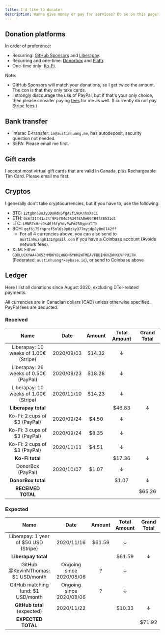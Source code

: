 ```yaml
---
title: I'd like to donate!
description: Wanna give money or pay for services? Do so on this page!
---
```


## Donation platforms

In order of preference:

* Recurring: [GitHub Sponsors](https://github.com/sponsors/austinhuang0131) and [Liberapay](https://liberapay.com/austinhuang/donate).
* Recurring and one-time: [Donorbox](https://donorbox.org/austinhuang) and [Flattr](https://flattr.com/@austinhuang).
* One-time only: [Ko-Fi](https://ko-fi.com/austinhuang).

Note:

* GitHub Sponsors will match your donations, so I get twice the amount. The con is that they only take cards.
* I strongly discourage the use of PayPal, but if that's your only choice, then please consider paying [fees](https://thefeecalculator.com/) for me as well. (I currently do not pay Stripe fees.)

## Bank transfer

* Interac E-transfer: `im@austinhuang.me`, has autodeposit, security question not needed.
* SEPA: Please email me first.

## Gift cards

I accept most virtual gift cards that are valid in Canada, plus Rechargeable Tim Card. Please email me first.

## Cryptos

I generally don't take cryptocurrencies, but if you have to, use the following:

* BTC: `12tgbn6BoJyQDuRdN5fgA2fi9UKnhxXaCi`
* ETH: `0x6f21441a34f9F5784d2A34f8A8e604B4f88531d1`
* LTC: `LMNRZxHrs9s46f6fpYdvPwPm258ypnY1Tk`
* BCH: `qqf6j75rnpref5nl0s0p8zky377myjdp8y8m8l42ff`
  * For all 4 currencies above, you can also send to `austinhuang0131@gmail.com` if you have a Coinbase account (Avoids network fees).
* XLM: Either `GDXLUCKYAA4DX53NMDKYBLW6ON6YHM2WTMEAVFDBIMXVZWNKCVPPUITN` (Federated: `austinhuang*keybase.io`), or send to Coinbase above

## Ledger

Here I list all donations since August 2020, excluding DTel-related payments.

All currencies are in Canadian dollars (CAD) unless otherwise specified. PayPal fees are deducted.

### Received

| Name | Date | Amount | Total Amount | Grand Total |
|:----:|:----:|:------:|:------------:|:-----------:|
| Liberapay: 10 weeks of 1.00€ (Stripe) | 2020/09/03 | $14.32 | ↓      |   |
| Liberapay: 26 weeks of 0.50€ (PayPal) | 2020/09/23 | $18.28 | ↓      |   |
| Liberapay: 10 weeks of 1.00€ (Stripe) | 2020/11/10 | $14.23 | ↓      |   |
| **Liberapay total**                   |            |        | $46.83 | ↓ |
| Ko-Fi: 2 cups of $3 (PayPal)          | 2020/09/24 | $4.50  | ↓      |   |
| Ko-Fi: 3 cups of $3 (PayPal)          | 2020/09/24 | $8.35  | ↓      |   |
| Ko-Fi: 2 cups of $3 (PayPal)          | 2020/11/11 | $4.51  | ↓ |   |
| **Ko-Fi total**                       |            |        | $17.36 | ↓ |
| DonorBox (PayPal)                     | 2020/10/07 | $1.07  | ↓      |   |
| **DonorBox total**                    |            |        | $1.07  | ↓ |
| **RECEIVED TOTAL**                    |            |        |        | $65.26 |

### Expected

| Name | Date | Amount | Total Amount | Grand Total |
|:----:|:----:|:------:|:------------:|:-----------:|
| Liberapay: 1 year of $50 USD (Stripe) | 2020/11/16               | $61.59 | ↓      |   |
| **Liberapay total**                   |                          |        | $61.59 | ↓ |
| GitHub @KevinNThomas: $1 USD/month    | Ongoing since 2020/08/06 | ?      | ↓      |   |
| GitHub matching fund: $1 USD/month    | Ongoing since 2020/08/06 | ?      | ↓      |   |
| **GitHub total** (expected)           | 2020/11/22               |        | $10.33 | ↓ |
| **EXPECTED TOTAL**                    |                          |        |        | $71.92 |
